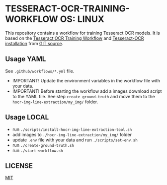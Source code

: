 # TESSERACT-OCR-TRAINING-WORKFLOW OS: LINUX

This repository contains a workflow for training Tesseract OCR models. It is based on the [Tesseract OCR Training Workflow](https://github.com/tesseract-ocr/tesstrain) and [Tesseract-OCR installation](https://github.com/tesseract-ocr/tesseract) from [GIT source](https://tesseract-ocr.github.io/tessdoc/Compiling.html).

## Usage YAML
See `.github/workflows/*.yml` file.
* IMPORTANT! Update the environment variables in the workflow file with your data.
* IMPORTANT! Before starting the workflow add a images download script to the YAML file. See step `create ground-truth` and move them to the `hocr-img-line-extraction/my_img/` folder.

## Usage LOCAL
* run `./scripts/install-hocr-img-line-extraction-tool.sh`
* add images to `./hocr-img-line-extraction/my_img/` folder
* update `.env` file with your data and run `./scripts/set-env.sh`
* run `./create-ground-truth.sh`
* run `./start-workflow.sh`

## LICENSE
[MIT](LICENSE)